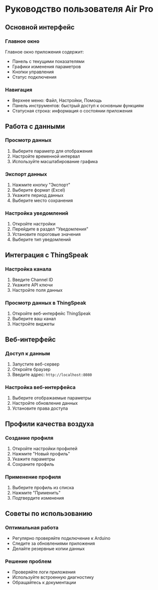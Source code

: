 # Руководство пользователя Air Pro

## Основной интерфейс

### Главное окно
Главное окно приложения содержит:
- Панель с текущими показателями
- Графики изменения параметров
- Кнопки управления
- Статус подключения

### Навигация
- Верхнее меню: Файл, Настройки, Помощь
- Панель инструментов: быстрый доступ к основным функциям
- Статусная строка: информация о состоянии приложения

## Работа с данными

### Просмотр данных
1. Выберите параметр для отображения
2. Настройте временной интервал
3. Используйте масштабирование графика

### Экспорт данных
1. Нажмите кнопку "Экспорт"
2. Выберите формат (Excel)
3. Укажите период данных
4. Выберите место сохранения

### Настройка уведомлений
1. Откройте настройки
2. Перейдите в раздел "Уведомления"
3. Установите пороговые значения
4. Выберите тип уведомлений

## Интеграция с ThingSpeak

### Настройка канала
1. Введите Channel ID
2. Укажите API ключи
3. Настройте поля данных

### Просмотр данных в ThingSpeak
1. Откройте веб-интерфейс ThingSpeak
2. Выберите ваш канал
3. Настройте виджеты

## Веб-интерфейс

### Доступ к данным
1. Запустите веб-сервер
2. Откройте браузер
3. Введите адрес: `http://localhost:8080`

### Настройка веб-интерфейса
1. Выберите отображаемые параметры
2. Настройте обновление данных
3. Установите права доступа

## Профили качества воздуха

### Создание профиля
1. Откройте настройки профилей
2. Нажмите "Новый профиль"
3. Укажите параметры
4. Сохраните профиль

### Применение профиля
1. Выберите профиль из списка
2. Нажмите "Применить"
3. Подтвердите изменения

## Советы по использованию

### Оптимальная работа
- Регулярно проверяйте подключение к Arduino
- Следите за обновлениями приложения
- Делайте резервные копии данных

### Решение проблем
- Проверяйте логи приложения
- Используйте встроенную диагностику
- Обращайтесь к документации 